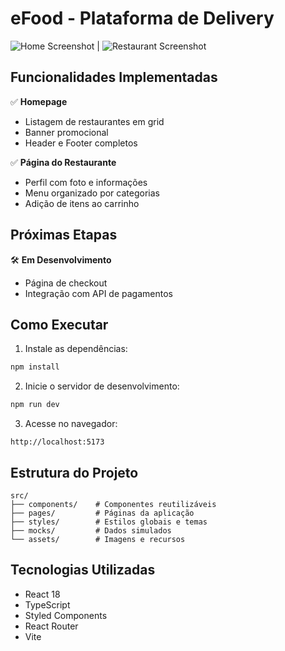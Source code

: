 # eFood - Plataforma de Delivery

![Home Screenshot](/public/screenshots/home.png) | ![Restaurant Screenshot](/public/screenshots/restaurant.png)

## Funcionalidades Implementadas

✅ **Homepage**
- Listagem de restaurantes em grid
- Banner promocional
- Header e Footer completos

✅ **Página do Restaurante**
- Perfil com foto e informações
- Menu organizado por categorias
- Adição de itens ao carrinho

## Próximas Etapas

🛠 **Em Desenvolvimento**
- Página de checkout
- Integração com API de pagamentos

## Como Executar

1. Instale as dependências:
```bash
npm install
```

2. Inicie o servidor de desenvolvimento:
```bash
npm run dev
```

3. Acesse no navegador:
```
http://localhost:5173
```

## Estrutura do Projeto

```
src/
├── components/    # Componentes reutilizáveis
├── pages/         # Páginas da aplicação
├── styles/        # Estilos globais e temas
├── mocks/         # Dados simulados
└── assets/        # Imagens e recursos
```

## Tecnologias Utilizadas

- React 18
- TypeScript
- Styled Components
- React Router
- Vite
